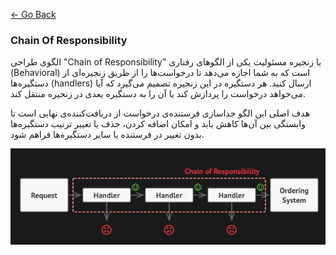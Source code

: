 [<- Go Back](../README.md)

### Chain Of Responsibility

الگوی طراحی "Chain of Responsibility" یا زنجیره مسئولیت یکی از الگوهای 
رفتاری (Behavioral) است که به شما اجازه می‌دهد تا درخواست‌ها را از طریق زنجیره‌ای از دستگیره‌ها (handlers) ارسال کنید. هر دستگیره در این زنجیره تصمیم می‌گیرد که آیا می‌خواهد درخواست را پردازش کند یا آن را به دستگیره بعدی در زنجیره منتقل کند.

هدف اصلی این الگو جداسازی فرستنده‌ی درخواست از دریافت‌کننده‌ی نهایی است تا وابستگی بین آن‌ها کاهش یابد و امکان اضافه کردن، حذف یا تغییر ترتیب دستگیره‌ها بدون تغییر در فرستنده یا سایر دستگیره‌ها فراهم شود.

![Chain Of Responsibility](imgs/ChainOfResponsibility.png)